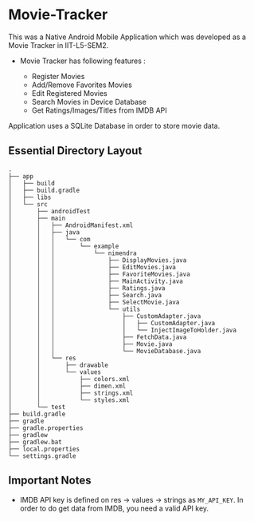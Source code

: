 # Movie-Tracker
This was a Native Android Mobile Application which was developed as a Movie Tracker in IIT-L5-SEM2.

- Movie Tracker has following features :

    - Register Movies 
    - Add/Remove Favorites Movies
    - Edit Registered Movies
    - Search Movies in Device Database
    - Get Ratings/Images/Titles from IMDB API
    
Application uses a SQLite Database in order to store movie data. 

## Essential Directory Layout

    .
    ├── app
    │   ├── build
    │   ├── build.gradle
    │   ├── libs
    │   └── src
    │       ├── androidTest
    │       ├── main
    │       │   ├── AndroidManifest.xml
    │       │   ├── java
    │       │   │   └── com
    │       │   │       └── example
    │       │   │           └── nimendra
    │       │   │               ├── DisplayMovies.java
    │       │   │               ├── EditMovies.java
    │       │   │               ├── FavoriteMovies.java
    │       │   │               ├── MainActivity.java
    │       │   │               ├── Ratings.java
    │       │   │               ├── Search.java
    │       │   │               ├── SelectMovie.java
    │       │   │               └── utils
    │       │   │                   ├── CustomAdapter.java
    │       │   │                   │   ├── CustomAdapter.java
    │       │   │                   │   └── InjectImageToHolder.java
    │       │   │                   ├── FetchData.java
    │       │   │                   ├── Movie.java
    │       │   │                   └── MovieDatabase.java
    │       │   └── res
    │       │       ├── drawable
    │       │       └── values
    │       │           ├── colors.xml
    │       │           ├── dimen.xml
    │       │           ├── strings.xml
    │       │           └── styles.xml
    │       └── test
    ├── build.gradle
    ├── gradle
    ├── gradle.properties
    ├── gradlew
    ├── gradlew.bat
    ├── local.properties
    └── settings.gradle
    
## Important Notes

- IMDB API key is defined on res -> values -> strings as ```MY_API_KEY```. In order to do get data from IMDB, you need a valid API key.